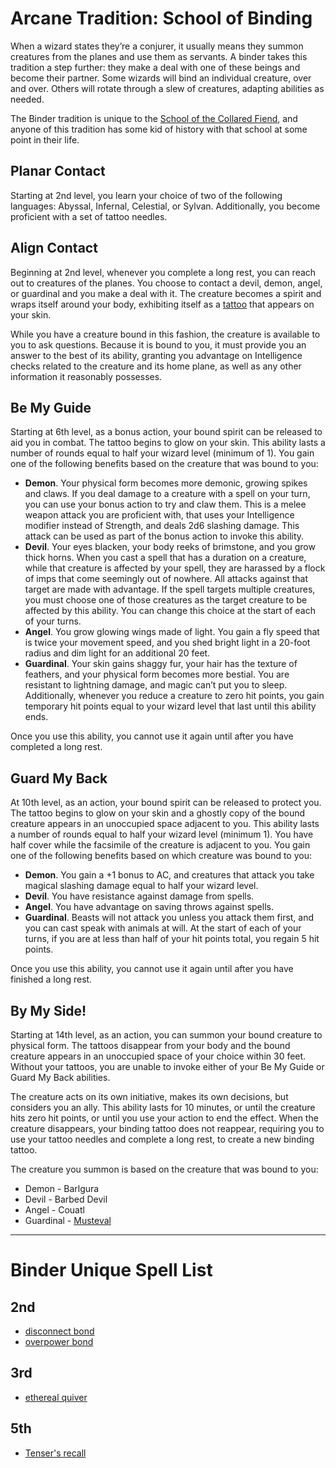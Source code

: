 # Arcane Tradition: School of Binding
When a wizard states they’re a conjurer, it usually means they summon creatures from the planes and use them as servants. A binder takes this tradition a step further: they make a deal with one of these beings and become their partner. Some wizards will bind an individual creature, over and over. Others will rotate through a slew of creatures, adapting abilities as needed.

The Binder tradition is unique to the [School of the Collared Fiend](../../Organizations/MageSchools/CollaredFiend.md), and anyone of this tradition has some kid of history with that school at some point in their life.

## Planar Contact
Starting at 2nd level, you learn your choice of two of the following languages: Abyssal, Infernal, Celestial, or Sylvan. Additionally, you become proficient with a set of tattoo needles.

## Align Contact
Beginning at 2nd level, whenever you complete a long rest, you can reach out to creatures of the planes. You choose to contact a devil, demon, angel, or guardinal and you make a deal with it. The creature becomes a spirit and wraps itself around your body, exhibiting itself as a [tattoo](/Magic/Tattoos.md) that appears on your skin.

While you have a creature bound in this fashion, the creature is available to you to ask questions. Because it is bound to you, it must provide you an answer to the best of its ability, granting you advantage on Intelligence checks related to the creature and its home plane, as well as any other information it reasonably possesses.

## Be My Guide
Starting at 6th level, as a bonus action, your bound spirit can be released to aid you in combat. The tattoo begins to glow on your skin. This ability lasts a number of rounds equal to half your wizard level (minimum of 1). You gain one of the following benefits based on the creature that was bound to you:
* **Demon**. Your physical form becomes more demonic, growing spikes and claws. If you deal damage to a creature with a spell on your turn, you can use your bonus action to try and claw them. This is a melee weapon attack you are proficient with, that uses your Intelligence modifier instead of Strength, and deals 2d6 slashing damage. This attack can be used as part of the bonus action to invoke this ability.
* **Devil**. Your eyes blacken, your body reeks of brimstone, and you grow thick horns. When you cast a spell that has a duration on a creature, while that creature is affected by your spell, they are harassed by a flock of imps that come seemingly out of nowhere. All attacks against that target are made with advantage. If the spell targets multiple creatures, you must choose one of those creatures as the target creature to be affected by this ability. You can change this choice at the start of each of your turns.
* **Angel**. You grow glowing wings made of light. You gain a fly speed that is twice your movement speed, and you shed bright light in a 20-foot radius and dim light for an additional 20 feet.
* **Guardinal**. Your skin gains shaggy fur, your hair has the texture of feathers, and your physical form becomes more bestial. You are resistant to lightning damage, and magic can’t put you to sleep. Additionally, whenever you reduce a creature to zero hit points, you gain temporary hit points equal to your wizard level that last until this ability ends.

Once you use this ability, you cannot use it again until after you have completed a long rest.

## Guard My Back
At 10th level, as an action, your bound spirit can be released to protect you. The tattoo begins to glow on your skin and a ghostly copy of the bound creature appears in an unoccupied space adjacent to you. This ability lasts a number of rounds equal to half your wizard level (minimum 1). You have half cover while the facsimile of the creature is adjacent to you. You gain one of the following benefits based on which creature was bound to you:
* **Demon**. You gain a +1 bonus to AC, and creatures that attack you take magical slashing damage equal to half your wizard level.
* **Devil**. You have resistance against damage from spells.
* **Angel**. You have advantage on saving throws against spells.
* **Guardinal**. Beasts will not attack you unless you attack them first, and you can cast speak with animals at will. At the start of each of your turns, if you are at less than half of your hit points total, you regain 5 hit points.

Once you use this ability, you cannot use it again until after you have finished a long rest.

## By My Side!
Starting at 14th level, as an action, you can summon your bound creature to physical form. The tattoos disappear from your body and the bound creature appears in an unoccupied space of your choice within 30 feet. Without your tattoos, you are unable to invoke either of your Be My Guide or Guard My Back abilities.

The creature acts on its own initiative, makes its own decisions, but considers you an ally. This ability lasts for 10 minutes, or until the creature hits zero hit points, or until you use your action to end the effect. When the creature disappears, your binding tattoo does not reappear, requiring you to use your tattoo needles and complete a long rest, to create a new binding tattoo.

The creature you summon is based on the creature that was bound to you:
* Demon - Barlgura
* Devil - Barbed Devil
* Angel - Couatl
* Guardinal - [Musteval](/Creatures/Musteval.md)

---

# Binder Unique Spell List

## 2nd
* [disconnect bond](../../Magic/Spells/disconnect-bond.md)
* [overpower bond](../../Magic/Spells/overpower-bond.md)

## 3rd
* [ethereal quiver](../../Magic/Spells/ethereal-quiver.md)

## 5th
* [Tenser's recall](../../Magic/Spells/tensers-recall.md)
